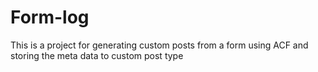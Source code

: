 # Form-log
This is a project for generating custom posts from a form using ACF and storing the meta data to custom post type
